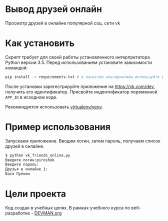 # Вывод друзей онлайн

Просмотр друзей в онлайне популярной соц. сети vk

# Как установить

Скрипт требует для своей работы установленного интерпретатора Python версии 3.5.
Перед использованием установите зависимости командой:

```bash
pip install -r requirements.txt # в качестве альтернативы используйте pip3
```

После установки зарегестрируйте приложение на  https://vk.com/dev, получить его идентификатор. Присвойте индентификатор  переменной `APP_ID` в исходном коде.

Рекомендуется использовать [virtualenv/venv](https://devman.org/encyclopedia/pip/pip_virtualenv/).

# Пример использования

Запускаем приложение. Вводим логин, затем пароль, получаем список друзей в онлайне.

```bash
$ python vk_friends_online.py
Введите логин:piroshok
Введите пароль:
Друзья в онлайне 1:
Вася Пупкин
```

# Цели проекта

Код создан в учебных целях. В рамках учебного курса по веб-разработке - [DEVMAN.org](https://devman.org)
